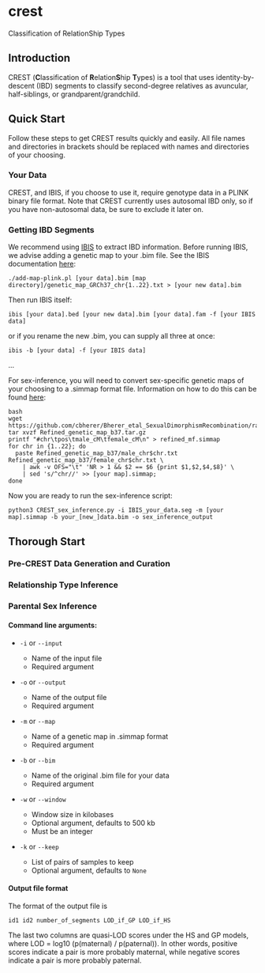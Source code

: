 # crest
Classification of RelationShip Types

## Introduction
CREST (**C**lassification of **R**elation**S**hip **T**ypes) is a tool that uses identity-by-descent (IBD) segments to classify second-degree relatives as avuncular, half-siblings, or grandparent/grandchild.

## Quick Start
Follow these steps to get CREST results quickly and easily. All file names and directories in brackets should be replaced with names and directories of your choosing.
### Your Data
CREST, and IBIS, if you choose to use it, require genotype data in a PLINK binary file format. Note that CREST currently uses autosomal IBD only, so if you have non-autosomal data, be sure to exclude it later on.
### Getting IBD Segments
We recommend using [IBIS](https://github.com/williamslab/ibis) to extract IBD information. 
Before running IBIS, we advise adding a genetic map to your .bim file. See the IBIS documentation [here](https://github.com/williamslab/ibis#Steps-for-running-IBIS):
```
./add-map-plink.pl [your data].bim [map directory]/genetic_map_GRCh37_chr{1..22}.txt > [your new data].bim
```

Then run IBIS itself:
```
ibis [your data].bed [your new data].bim [your data].fam -f [your IBIS data]
```
or if you rename the new .bim, you can supply all three at once:
```
ibis -b [your data] -f [your IBIS data]
```

...


For sex-inference, you will need to convert sex-specific genetic maps of your choosing to a .simmap format file.
Information on how to do this can be found [here](https://github.com/williamslab/ped-sim#map-file):
```
bash
wget https://github.com/cbherer/Bherer_etal_SexualDimorphismRecombination/raw/master/Refined_genetic_map_b37.tar.gz
tar xvzf Refined_genetic_map_b37.tar.gz
printf "#chr\tpos\tmale_cM\tfemale_cM\n" > refined_mf.simmap
for chr in {1..22}; do
  paste Refined_genetic_map_b37/male_chr$chr.txt Refined_genetic_map_b37/female_chr$chr.txt \
    | awk -v OFS="\t" 'NR > 1 && $2 == $6 {print $1,$2,$4,$8}' \
    | sed 's/^chr//' >> [your map].simmap;
done
```
Now you are ready to run the sex-inference script:
```
python3 CREST_sex_inference.py -i IBIS_your_data.seg -m [your map].simmap -b your_[new_]data.bim -o sex_inference_output
```
## Thorough Start
### Pre-CREST Data Generation and Curation
### Relationship Type Inference
### Parental Sex Inference
#### Command line arguments:

*  `-i` or `--input`

    * Name of the input file
    * Required argument

* `-o` or `--output`

    * Name of the output file
    * Required argument

* `-m` or `--map`

    * Name of a genetic map in .simmap format
    * Required argument

* `-b` or `--bim`

    * Name of the original .bim file for your data
    * Required argument

* `-w` or `--window`

    * Window size in kilobases
    * Optional argument, defaults to 500 kb
    * Must be an integer

* `-k` or `--keep`

    * List of pairs of samples to keep
    * Optional argument, defaults to `None`

#### Output file format
The format of the output file is
```
id1 id2 number_of_segments LOD_if_GP LOD_if_HS
```
The last two columns are quasi-LOD scores under the HS and GP models, where LOD = log10 (p(maternal) / p(paternal)). In other words,  positive scores indicate a pair is more probably maternal, while negative scores indicate a pair is more probably paternal.
